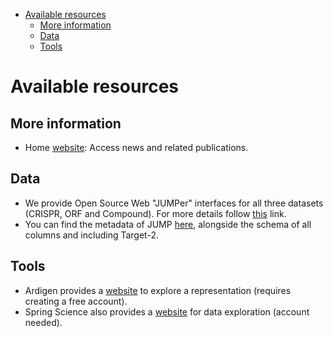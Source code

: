 - [Available resources](#Available-resources)
  - [More information](#More-information)
  - [Data](#Data)
  - [Tools](#Tools)



<a id="Available-resources"></a>

# Available resources


<a id="More-information"></a>

## More information

-   Home [website](https://jump-cellpainting.broadinstitute.org/): Access news and related publications.


<a id="Data"></a>

## Data

-   We provide Open Source Web "JUMPer" interfaces for all three datasets (CRISPR, ORF and Compound). For more details follow [this](https://github.com/broadinstitute/monorepo/tree/main/libs/jump_rr) link.
-   You can find the metadata of JUMP [here](https://github.com/jump-cellpainting/datasets/tree/main/metadata), alongside the schema of all columns and including Target-2.


<a id="Tools"></a>

## Tools

-   Ardigen provides a [website](https://phenaid.ardigen.com/jumpcpexplorer/) to explore a representation (requires creating a free account).
-   Spring Science also provides a [website](https://www.springscience.com/jump-cp) for data exploration (account needed).
